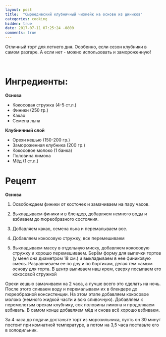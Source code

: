 ```yaml
---
layout: post
title:  "Сыроедческий клубничный чизкейк на основе из фиников"
categories: cooking
hidden: true
date: 2017-07-11 07:25:24 -0800
comments: true 
---
```


Отличный торт для летнего дня. Особенно, если сезон клубники в самом разгаре. А если нет - можно использовать и замороженную! 
<!--separate--> 

# **Ингредиенты:**

**Основа**
* Кокосовая стружка (4-5 ст.л.)
* Финики (250 гр.)
* Какао
* Семена льна

**Клубничный слой**

* Орехи кешью (150-200 гр.)
* Замороженная клубника (200 гр.)
* Кокосовое молоко (1 банка)
* Половина лимона
* Мёд (1 ст.л.)


# **Рецепт**

**Основа**

1. Освобождаем финики от косточек и замачиваем на пару часов.
2. Выкладываем финики и в блендер, добавляем немного воды и взбиваем до пюреобразного состояния. 
3. Добавляем какао, семена льна и перемалываем все.
4. Добавляем кокосовую стружку, все перемешиваем

4. Выкладываем массу в отдельную миску, добавляем кокосовую стружку и хорошо перемешиваем.
Берём форму для выпечки тортов (у меня она диаметром 18 см.) и выкладываем в нее финиковую смесь. Разравниваем ее по дну и по бортикам, делая тем самым основу для торта.
В центр выливаем наш крем, сверху посыпаем его кокосовой стружкой 


 Орехи кешью замачиваем на 2 часа, а лучше всего это сделать на ночь. После этого сливаем воду и перемалываем их в блендере до пюреобразной консистенции. На этом этапе добавляем кокосовое молоко (немного жидкой части и всю сливочную).
Добавляем к перемолотым орехам клубнику, сок половины лимона и продолжаем взбивать.
В самом конце добавляем мёд и снова всё хорошо взбиваем.


За 4 часа до подачи достаньте торт из морозильника, пусть он 30 минут постоит при комнатной температуре, а потом на 3,5 часа поставьте его в холодильник.
